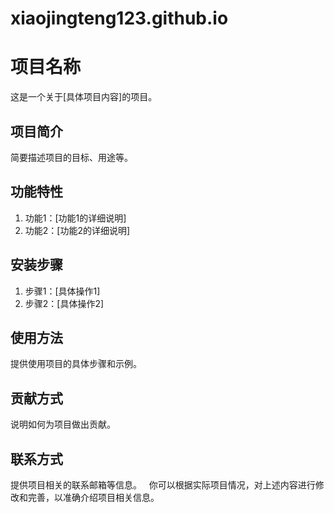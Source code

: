 # xiaojingteng123.github.io

# 项目名称
这是一个关于[具体项目内容]的项目。

## 项目简介
简要描述项目的目标、用途等。

## 功能特性
1. 功能1：[功能1的详细说明]
2. 功能2：[功能2的详细说明]

## 安装步骤
1. 步骤1：[具体操作1]
2. 步骤2：[具体操作2]

## 使用方法
提供使用项目的具体步骤和示例。

## 贡献方式
说明如何为项目做出贡献。

## 联系方式
提供项目相关的联系邮箱等信息。
 
你可以根据实际项目情况，对上述内容进行修改和完善，以准确介绍项目相关信息。